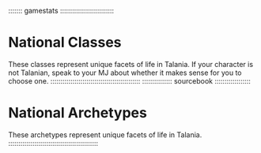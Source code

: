 ::::::: gamestats :::::::::::::::::::::::::::
# National Classes

These classes represent unique facets of life in Talania. If your character is not Talanian, speak to your MJ about whether
it makes sense for you to choose one.
:::::::::::::::::::::::::::::::::::::::::::::
::::::::::::::: sourcebook ::::::::::::::::::
# National Archetypes

These archetypes represent unique facets of life in Talania.
:::::::::::::::::::::::::::::::::::::::::::::

